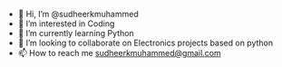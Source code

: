 - 👋 Hi, I’m @sudheerkmuhammed
- 👀 I’m interested in Coding
- 🌱 I’m currently learning Python
- 💞️ I’m looking to collaborate on Electronics projects based on python
- 📫 How to reach me sudheerkmuhammed@gmail.com

<!---
sudheerkmuhammed/sudheerkmuhammed is a ✨ special ✨ repository because its `README.md` (this file) appears on your GitHub profile.
You can click the Preview link to take a look at your changes.
--->
